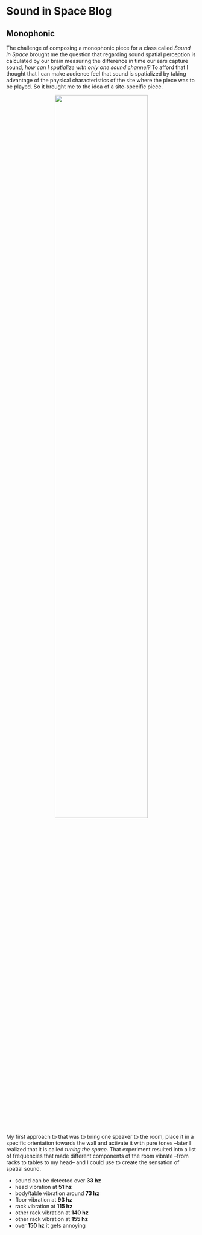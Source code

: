 # Sound in Space Blog

## Monophonic
The challenge of composing a monophonic piece for a class called *Sound in Space* brought me the question that regarding sound spatial perception is calculated by our brain measuring the difference in time our ears capture sound, *how can I spatialize with only one sound channel?* To afford that I thought that I can make audience feel that sound is spatialized by taking advantage of the physical characteristics of the site where the piece was to be played. So it brought me to the idea of a site-specific piece.

<p align="center">
  <img src="https://github.com/guillemontecinos/itp_spring_2019_sound_in_space/blob/master/01_monophonic/documentation/speaker_display.jpg" align="middle" width="70%">
</p>

My first approach to that was to bring one speaker to the room, place it in a specific orientation towards the wall and activate it with pure tones –later I realized that it is called *tuning the space*. That experiment resulted into a list of frequencies that made different components of the room vibrate –from racks to tables to my head– and I could use to create the sensation of spatial sound.

  * sound can be detected over **33 hz**
  * head vibration at **51 hz**
  * body/table vibration around **73 hz**
  * floor vibration at **93 hz**
  * rack vibration at **115 hz**
  * other rack vibration at **140 hz**
  * other rack vibration at **155 hz**
  * over **150 hz** it gets annoying

